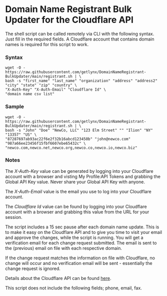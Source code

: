 # Domain Name Registrant Bulk Updater for the Cloudflare API

The shell script can be called remotely via CLI with the following syntax. Just fill in the required fields. A Cloudflare account that contains domain names is required for this script to work.

### Syntax

```
wget -O - https://raw.githubusercontent.com/getlynx/DomainNameRegistrant-BulkUpdater/main/registrant.sh | \
bash -s "first_name" "last_name" "organization" "address" "address2" "city" "state" "zip" "country" \
"X-Auth-Key" "X-Auth-Email" "Cloudflare Id" \
"domain name csv list"
```

### Sample

```
wget -O - https://raw.githubusercontent.com/getlynx/DomainNameRegistrant-BulkUpdater/main/registrant.sh | \
bash -s "John" "Doe" "NewCo, LLC" "123 Elm Street" "" "Ilion" "NY" "13357" "US" \
"87287697ab93ac22f6e2f32b16abcd123450b" "john@newco.com" "987a66ee23456f15fbf6607ebe65432c" \
"newco.com,newco.net,newco.org,newco.co,newco.io,newco.biz"
```

### Notes

The *X-Auth-Key* value can be generated by logging into your Cloudflare account with a browser and visting My Profile:API Tokens and grabbing the Global API Key value. Never share your Global API Key with anyone.

The *X-Auth-Email* value is the email you use to log into your Cloudflare account.

The *Cloudflare Id* value can be found by logging into your Cloudflare account with a browser and grabbing this value from the URL for your session.

The script includes a 15 sec pause after each domain name update. This is to make it easy on the Cloudflare API and to give you time to visit your email and approve the changes, while the script is running. You will get a verification email for each change request submitted. The email is sent to the (previous) email on file with each respective domain. 

If the change request matches the information on file with Cloudflare, no change will occur and no verification email will be sent - essentially the change request is ignored.

Details about the Cloudflare API can be found [here](https://api.cloudflare.com/#registrar-domains-update-domain).

This script does not include the following fields; phone, email, fax.
